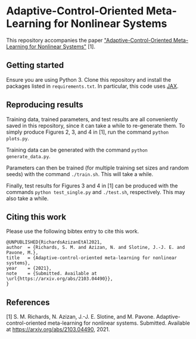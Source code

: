# Adaptive-Control-Oriented Meta-Learning for Nonlinear Systems

This repository accompanies the paper ["Adaptive-Control-Oriented Meta-Learning for Nonlinear Systems"](https://arxiv.org/abs/2103.04490) [1].


## Getting started

Ensure you are using Python 3. Clone this repository and install the packages listed in `requirements.txt`. In particular, this code uses [JAX](https://github.com/google/jax).


## Reproducing results

Training data, trained parameters, and test results are all conveniently saved in this repository, since it can take a while to re-generate them. To simply produce Figures 2, 3, and 4 in [1], run the command `python plots.py`.

Training data can be generated with the command `python generate_data.py`.

Parameters can then be trained (for multiple training set sizes and random seeds) with the command `./train.sh`. This will take a while.

Finally, test results for Figures 3 and 4 in [1] can be produced with the commands `python test_single.py` and `./test.sh`, respectively. This may also take a while.


## Citing this work

Please use the following bibtex entry to cite this work.
```
@UNPUBLISHED{RichardsAzizanEtAl2021,
author  = {Richards, S. M. and Azizan, N. and Slotine, J.-J. E. and Pavone, M.},
title   = {Adaptive-control-oriented meta-learning for nonlinear systems},
year    = {2021},
note    = {Submitted. Available at \url{https://arxiv.org/abs/2103.04490}},
}
```


## References
[1] S. M. Richards, N. Azizan, J.-J. E. Slotine, and M. Pavone. Adaptive-control-oriented meta-learning for nonlinear systems. Submitted. Available at <https://arxiv.org/abs/2103.04490>, 2021.
